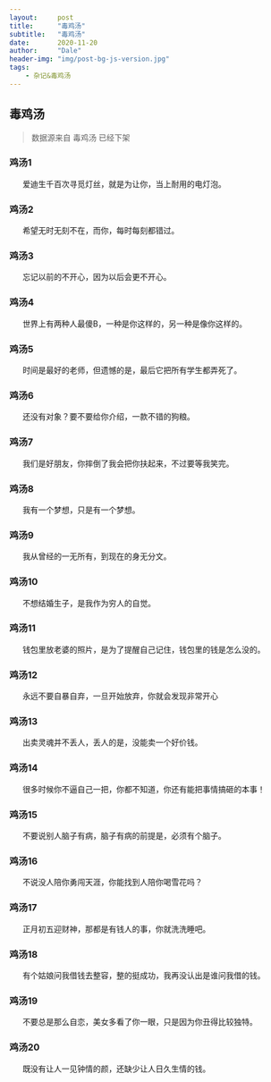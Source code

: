 ```yaml
---
layout:     post
title:      "毒鸡汤"
subtitle:   "毒鸡汤"
date:       2020-11-20
author:     "Dale"
header-img: "img/post-bg-js-version.jpg"
tags:
    - 杂记&毒鸡汤 
---
```


## 毒鸡汤
> 数据源来自 毒鸡汤 已经下架 

### 鸡汤1
&#160;&#160; &#160; &#160;爱迪生千百次寻觅灯丝，就是为让你，当上耐用的电灯泡。

### 鸡汤2
&#160;&#160; &#160; &#160;希望无时无刻不在，而你，每时每刻都错过。

### 鸡汤3
&#160;&#160; &#160; &#160;忘记以前的不开心，因为以后会更不开心。

### 鸡汤4
&#160;&#160; &#160; &#160;世界上有两种人最傻B，一种是你这样的，另一种是像你这样的。

### 鸡汤5
&#160;&#160; &#160; &#160;时间是最好的老师，但遗憾的是，最后它把所有学生都弄死了。

### 鸡汤6
&#160;&#160; &#160; &#160;还没有对象？要不要给你介绍，一款不错的狗粮。

### 鸡汤7
&#160;&#160; &#160; &#160;我们是好朋友，你摔倒了我会把你扶起来，不过要等我笑完。

### 鸡汤8
&#160;&#160; &#160; &#160;我有一个梦想，只是有一个梦想。

### 鸡汤9
&#160;&#160; &#160; &#160;我从曾经的一无所有，到现在的身无分文。

### 鸡汤10
&#160;&#160; &#160; &#160;不想结婚生子，是我作为穷人的自觉。

### 鸡汤11
&#160;&#160; &#160; &#160;钱包里放老婆的照片，是为了提醒自己记住，钱包里的钱是怎么没的。

### 鸡汤12
&#160;&#160; &#160; &#160;永远不要自暴自弃，一旦开始放弃，你就会发现非常开心

### 鸡汤13
&#160;&#160; &#160; &#160;出卖灵魂并不丢人，丢人的是，没能卖一个好价钱。

### 鸡汤14
&#160;&#160; &#160; &#160;很多时候你不逼自己一把，你都不知道，你还有能把事情搞砸的本事！

### 鸡汤15
&#160;&#160; &#160; &#160;不要说别人脑子有病，脑子有病的前提是，必须有个脑子。

### 鸡汤16
&#160;&#160; &#160; &#160;不说没人陪你勇闯天涯，你能找到人陪你喝雪花吗？

### 鸡汤17
&#160;&#160; &#160; &#160;正月初五迎财神，那都是有钱人的事，你就洗洗睡吧。

### 鸡汤18
&#160;&#160; &#160; &#160;有个姑娘问我借钱去整容，整的挺成功，我再没认出是谁问我借的钱。

### 鸡汤19
&#160;&#160; &#160; &#160;不要总是那么自恋，美女多看了你一眼，只是因为你丑得比较独特。

### 鸡汤20
&#160;&#160; &#160; &#160;既没有让人一见钟情的颜，还缺少让人日久生情的钱。
